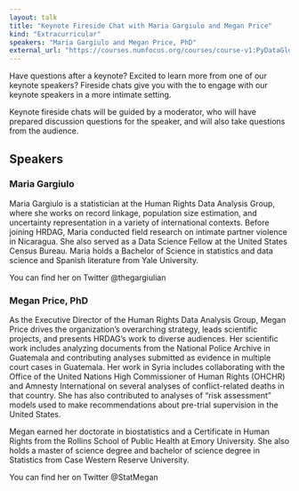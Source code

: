 ```yaml
---
layout: talk
title: "Keynote Fireside Chat with Maria Gargiulo and Megan Price"
kind: "Extracurricular"
speakers: "Maria Gargiulo and Megan Price, PhD"
external_url: "https://courses.numfocus.org/courses/course-v1:PyDataGlobal+PDG20-talks+2020/jump_to/block-v1:PyDataGlobal+PDG20-talks+2020+type@vertical+block@8bdd9ae5cf114e1e9b85a8dd062a5039"
---
```


Have questions after a keynote? Excited to learn more from one of our keynote speakers? Fireside chats give you with the to engage with our keynote speakers in a more intimate setting.

Keynote fireside chats will be guided by a moderator, who will have prepared discussion questions for the speaker, and will also take questions from the audience.

## Speakers

### Maria Gargiulo

Maria Gargiulo is a statistician at the Human Rights Data Analysis Group, where she works on record linkage, population size estimation, and uncertainty representation in a variety of international contexts. Before joining HRDAG, Maria conducted field research on intimate partner violence in Nicaragua. She also served as a Data Science Fellow at the United States Census Bureau. Maria holds a Bachelor of Science in statistics and data science and Spanish literature from Yale University.

You can find her on Twitter @thegargiulian

### Megan Price, PhD

As the Executive Director of the Human Rights Data Analysis Group, Megan Price drives the organization’s overarching strategy, leads scientific projects, and presents HRDAG’s work to diverse audiences. Her scientific work includes analyzing documents from the National Police Archive in Guatemala and contributing analyses submitted as evidence in multiple court cases in Guatemala. Her work in Syria includes collaborating with the Office of the United Nations High Commissioner of Human Rights (OHCHR) and Amnesty International on several analyses of conflict-related deaths in that country. She has also contributed to analyses of “risk assessment” models used to make recommendations about pre-trial supervision in the United States.

Megan earned her doctorate in biostatistics and a Certificate in Human Rights from the Rollins School of Public Health at Emory University. She also holds a master of science degree and bachelor of science degree in Statistics from Case Western Reserve University.

You can find her on Twitter @StatMegan
